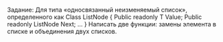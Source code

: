 Задание: Для типа «односвязанный неизменяемый список», определенного как
  Class ListNode<T> {
      Public readonly T Value;
      Public readonly ListNode<T> Next;
      …
  }
Написать две функции: замены элемента в списке и объединения двух списков.
